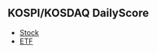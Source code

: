 ## KOSPI/KOSDAQ DailyScore 
- [Stock](https://github.com/quant-ken/stock-graph-analyser/blob/master/export/score-result.md)
- [ETF](https://github.com/quant-ken/etf-graph-analyser/blob/master/export/score-result.md)  
